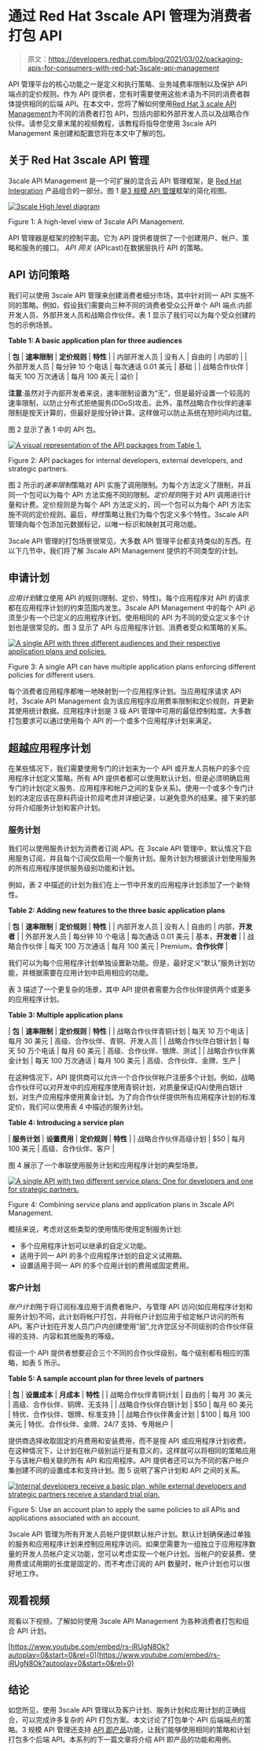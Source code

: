 # 通过 Red Hat 3scale API 管理为消费者打包 API

> 原文：<https://developers.redhat.com/blog/2021/03/02/packaging-apis-for-consumers-with-red-hat-3scale-api-management>

API 管理平台的核心功能之一是定义和执行策略、业务域费率限制以及保护 API 端点的定价规则。作为 API 提供者，您有时需要使用这些术语为不同的消费者群体提供相同的后端 API。在本文中，您将了解如何使用[Red Hat 3 scale API Management](https://developers.redhat.com/products/3scale/overview)为不同的消费者打包 API，包括内部和外部开发人员以及战略合作伙伴。请参见文章末尾的视频教程，该教程将指导您使用 3scale API Management 来创建和配置您将在本文中了解的包。

## 关于 Red Hat 3scale API 管理

3scale API Management 是一个可扩展的混合云 API 管理框架，是 [Red Hat Integration](https://developers.redhat.com/integration) 产品组合的一部分。图 1 是[3 规模 API 管理](https://www.3scale.net)框架的简化视图。

[![](img/e26378959ed3d78fe1ddb226059a8591.png "3scale High level diagram")](/sites/default/files/blog/2020/06/3scale-High-level-diagram.png)

Figure 1: A high-level view of 3scale API Management.

API 管理器是框架的控制平面。它为 API 提供者提供了一个创建用户、帐户、策略和服务的接口。 *API 网关* (APIcast)在数据层执行 API 的策略。

## API 访问策略

我们可以使用 3scale API 管理来创建消费者细分市场，其中针对同一 API 实施不同的策略。例如，假设我们需要向三种不同的消费者受众公开单个 API 端点:内部开发人员、外部开发人员和战略合作伙伴。表 1 显示了我们可以为每个受众创建的包的示例场景。

**Table 1: A basic application plan for three audiences**

| **包** | **速率限制** | **定价规则** | **特性** |
| 内部开发人员 | 没有人 | 自由的 | 内部的 |
| 外部开发人员 | 每分钟 10 个电话 | 每次通话 0.01 美元 | 基础 |
| 战略合作伙伴 | 每天 100 万次通话 | 每月 100 美元 | 溢价 |

**注意**:虽然对于内部开发者来说，速率限制设置为“无”，但是最好设置一个较高的速率限制，以防止分布式拒绝服务(DDoS)攻击。此外，虽然战略合作伙伴的速率限制是按天计算的，但最好是按分钟计算。这样做可以防止系统在短时间内过载。

图 2 显示了表 1 中的 API 包。

[![A visual representation of the API packages from Table 1.](img/deb1a4bfa22dd8b262ab77ecb92369dd.png "API Packaging")](/sites/default/files/blog/2020/06/API-Packaging.png)

Figure 2: API packages for internal developers, external developers, and strategic partners.

图 2 所示的*速率限制*策略对 API 实施了调用限制。为每个方法定义了限制，并且同一个包可以为每个 API 方法实施不同的限制。*定价规则*用于对 API 调用进行计量和计费。定价规则是为每个 API 方法定义的，同一个包可以为每个 API 方法实施不同的定价规则。最后，*特性*策略让我们为每个包定义多个特性。3scale API 管理向每个包添加元数据标记，以唯一标识和映射其可用功能。

3scale API 管理的打包场景很常见，大多数 API 管理平台都支持类似的东西。在以下几节中，我们将了解 3scale API Management 提供的不同类型的计划。

## 申请计划

*应用计划*建立使用 API 的规则(限制、定价、特性)。每个应用程序对 API 的请求都在应用程序计划的约束范围内发生。3scale API Management 中的每个 API 必须至少有一个已定义的应用程序计划。使用相同的 API 为不同的受众定义多个计划也是很常见的。图 3 显示了 API 与应用程序计划、消费者受众和策略的关系。

[![A single API with three different audiences and their respective application plans and policies.](img/b9d9b6783ac710f2b2e3134ca7ac137a.png "API Application Plans")](/sites/default/files/blog/2020/06/API-Application-Plans.png)

Figure 3: A single API can have multiple application plans enforcing different policies for different users.

每个消费者应用程序都唯一地映射到一个应用程序计划。当应用程序请求 API 时，3scale API Management 会为该应用程序应用费率限制和定价规则，并更新其使用统计数据。应用程序计划是 3 级 API 管理中可用的最低控制粒度。大多数打包要求可以通过使用每个 API 的一个或多个应用程序计划来满足。

## 超越应用程序计划

在某些情况下，我们需要使用专门的计划来为一个 API 或开发人员帐户的多个应用程序计划定义策略。所有 API 提供者都可以使用默认计划，但是必须明确启用专门的计划(定义服务、应用程序和帐户之间的复杂关系)。使用一个或多个专门计划的决定应该在原料药设计阶段考虑并详细记录，以避免意外的结果。接下来的部分将介绍服务计划和客户计划。

### 服务计划

我们可以使用服务计划为消费者订阅 API。在 3scale API 管理中，默认情况下启用服务订阅，并且每个订阅仅启用一个服务计划。服务计划为根据该计划使用服务的所有应用程序提供服务级别功能和计划。

例如，表 2 中描述的计划为我们在上一节中开发的应用程序计划添加了一个新特性。

**Table 2: Adding new features to the three basic application plans**

| **包** | **速率限制** | **定价规则** | **特性** |
| 内部开发人员 | 没有人 | 自由的 | 内部，**开发者** |
| 外部开发人员 | 每分钟 10 个电话 | 每次通话 0.01 美元 | 基本，**开发者** |
| 战略合作伙伴 | 每天 100 万次通话 | 每月 100 美元 | Premium，**合作伙伴** |

我们可以为每个应用程序计划单独设置新功能。但是，最好定义“默认”服务计划功能，并根据需要在应用计划中启用相应的功能。

表 3 描述了一个更复杂的场景，其中 API 提供者需要为合作伙伴提供两个或更多的应用程序计划。

**Table 3: Multiple application plans**

| **包** | **速率限制** | **定价规则** | **特性** |
| 战略合作伙伴青铜计划 | 每天 10 万个电话 | 每月 30 美元 | 高级、合作伙伴、青铜、开发人员 |
| 战略合作伙伴白银计划 | 每天 50 万个电话 | 每月 60 美元 | 高级、合作伙伴、银牌、测试 |
| 战略合作伙伴黄金计划 | 每天 100 万次通话 | 每月 100 美元 | 高级、合作伙伴、金牌、生产 |

在这种情况下，API 提供商可以允许一个合作伙伴帐户注册多个计划。例如，战略合作伙伴可以对开发中的应用程序使用青铜计划，对质量保证(QA)使用白银计划，对生产应用程序使用黄金计划。为了向合作伙伴提供所有应用程序计划的标准定价，我们可以使用表 4 中描述的服务计划。

**Table 4: Introducing a service plan**

| **服务计划** | **设置费用** | **定价规则** | **特性** |
| 战略合作伙伴高级计划 | $50 | 每月 100 美元 | 高级、合作伙伴、客户 |

图 4 展示了一个串联使用服务计划和应用程序计划的典型场景。

[![A single API with two different service plans: One for developers and one for strategic partners.](img/43ded70c85a0b838b40e17e9fdbc092a.png "API Service Plans")](/sites/default/files/blog/2020/06/API-Service-Plans.png)

Figure 4: Combining service plans and application plans in 3scale API Management.

概括来说，考虑对这些类型的使用情形使用定制服务计划:

*   多个应用程序计划可以继承的自定义功能。
*   适用于同一 API 的多个应用程序计划的自定义试用期。
*   设置适用于同一 API 的多个应用计划的费用或固定费用。

### 客户计划

*账户计划*用于将订阅标准应用于消费者账户。与管理 API 访问(如应用程序计划和服务计划)不同，此计划将帐户打包，并将帐户计划应用于给定帐户访问的所有 API。客户计划在开发人员门户内创建使用“层”,允许您区分不同级别的合作伙伴获得的支持、内容和其他服务的等级。

假设一个 API 提供者想要迎合三个不同的合作伙伴级别，每个级别都有相应的策略，如表 5 所示。

**Table 5: A sample account plan for three levels of partners**

| **包** | **设置成本** | **月成本** | **特性** |
| 战略合作伙伴青铜计划 | 自由的 | 每月 30 美元 | 高级、合作伙伴、铜牌、无支持 |
| 战略合作伙伴白银计划 | $50 | 每月 60 美元 | 特优、合作伙伴、银牌、标准支持 |
| 战略合作伙伴黄金计划 | $100 | 每月 100 美元 | 特优、合作伙伴、金牌、24/7 支持、专用帐户 |

提供商选择收取固定的月费用和安装费用，而不是按 API 或应用程序计划收费。在这种情况下，让计划在帐户级别运行是有意义的，这样就可以将相同的策略应用于与该帐户相关联的所有 API 和应用程序。API 提供者还可以为不同的客户帐户集创建不同的设置成本和支持计划。图 5 说明了客户计划和 API 之间的关系。

[![Internal developers receive a basic plan, while external developers and strategic partners receive a standard trial plan.](img/9506c1ff6c3b7218ebc662b56816bca2.png "API Account Plans")](/sites/default/files/blog/2020/06/API-Account-Plans.png)

Figure 5: Use an account plan to apply the same policies to all APIs and applications associated with an account.

3scale API 管理为所有开发人员帐户提供默认帐户计划。默认计划确保通过单独的服务和应用程序计划来控制应用程序访问。如果您需要为一组独立于应用程序数量的开发人员帐户定义功能，您可以考虑实现一个帐户计划。当帐户的安装费、使用费或试用期的长度是固定的，而不考虑订阅的 API 数量时，帐户计划也可以很好地工作。

## 观看视频

观看以下视频，了解如何使用 3scale API Management 为各种消费者打包和组合 API 计划。

[https://www.youtube.com/embed/rs-iRUgN8Ok?autoplay=0&start=0&rel=0](https://www.youtube.com/embed/rs-iRUgN8Ok?autoplay=0&start=0&rel=0)

## 结论

如您所见，使用 3scale API 管理以及客户计划、服务计划和应用计划的正确组合，可以完成许多复杂的 API 打包方案。本文讨论了打包单个 API 后端端点的策略。3 规模 API 管理还支持 [API 即产品](https://developers.redhat.com/blog/2019/12/03/apis-as-a-product-get-started-in-no-time/)功能，让我们能够使用相同的策略和计划打包多个后端 API。本系列的下一篇文章将介绍 API 即产品的功能和用例。